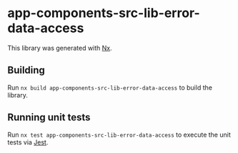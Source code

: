 # app-components-src-lib-error-data-access

This library was generated with [Nx](https://nx.dev).

## Building

Run `nx build app-components-src-lib-error-data-access` to build the library.

## Running unit tests

Run `nx test app-components-src-lib-error-data-access` to execute the unit tests via [Jest](https://jestjs.io).
